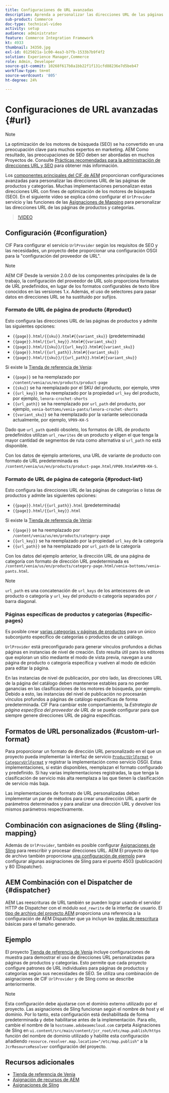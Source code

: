 ```yaml
---
title: Configuraciones de URL avanzadas
description: Aprenda a personalizar las direcciones URL de las páginas de productos y categorías. Esto permite que las implementaciones optimicen las direcciones URL de los motores de búsqueda y promuevan la detección.
sub-product: Commerce
doc-type: technical-video
activity: setup
audience: administrator
feature: Commerce Integration Framework
kt: 4933
thumbnail: 34350.jpg
exl-id: 0125021a-1c00-4ea3-b7fb-1533b7b9f4f2
solution: Experience Manager,Commerce
role: Admin, Developer
source-git-commit: 10268f617b8a1bb22f1f131cfd88236e7d5beb47
workflow-type: tm+mt
source-wordcount: '805'
ht-degree: 24%

---
```


# Configuraciones de URL avanzadas {#url}

>[!NOTE]
>
>La optimización de los motores de búsqueda (SEO) se ha convertido en una preocupación clave para muchos expertos en marketing. AEM Como resultado, las preocupaciones de SEO deben ser abordadas en muchos Proyectos de. Consulte [Prácticas recomendadas para la administración de direcciones URL y SEO](https://experienceleague.adobe.com/docs/experience-manager-65/managing/managing-further-reference/seo-and-url-management.html?lang=es) para obtener más información.

Los [componentes principales del CIF de AEM](https://github.com/adobe/aem-core-cif-components) proporcionan configuraciones avanzadas para personalizar las direcciones URL de las páginas de productos y categorías. Muchas implementaciones personalizan estas direcciones URL con fines de optimización de los motores de búsqueda (SEO). En el siguiente vídeo se explica cómo configurar el `UrlProvider` servicio y las funciones de las [Asignaciones de Mapping](https://sling.apache.org/documentation/the-sling-engine/mappings-for-resource-resolution.html) para personalizar las direcciones URL de las páginas de productos y categorías.

>[!VIDEO](https://video.tv.adobe.com/v/34350/?quality=12)

## Configuración {#configuration}

CIF Para configurar el servicio `UrlProvider` según los requisitos de SEO y las necesidades, un proyecto debe proporcionar una configuración OSGI para la &quot;configuración del proveedor de URL&quot;.

>[!NOTE]
>
>AEM CIF Desde la versión 2.0.0 de los componentes principales de la de trabajo, la configuración del proveedor de URL solo proporciona formatos de URL predefinidos, en lugar de los formatos configurables de texto libre conocidos en las versiones 1.x. Además, el uso de selectores para pasar datos en direcciones URL se ha sustituido por sufijos.

### Formato de URL de página de producto {#product}

Esto configura las direcciones URL de las páginas de productos y admite las siguientes opciones:

* `{{page}}.html/{{sku}}.html#{{variant_sku}}` (predeterminada)
* `{{page}}.html/{{url_key}}.html#{{variant_sku}}`
* `{{page}}.html/{{sku}}/{{url_key}}.html#{{variant_sku}}`
* `{{page}}.html/{{url_path}}.html#{{variant_sku}}`
* `{{page}}.html/{{sku}}/{{url_path}}.html#{{variant_sku}}`

Si existe la [Tienda de referencia de Venia](https://github.com/adobe/aem-cif-guides-venia):

* `{{page}}` se ha reemplazado por `/content/venia/us/en/products/product-page`
* `{{sku}}` se ha reemplazado por el SKU del producto, por ejemplo, `VP09`
* `{{url_key}}` se ha reemplazado por la propiedad `url_key` del producto, por ejemplo, `lenora-crochet-shorts`
* `{{url_path}}` se ha reemplazado por `url_path` del producto, por ejemplo, `venia-bottoms/venia-pants/lenora-crochet-shorts`
* `{{variant_sku}}` se ha reemplazado por la variante seleccionada actualmente, por ejemplo, `VP09-KH-S`

Dado que `url_path` quedó obsoleto, los formatos de URL de producto predefinidos utilizan `url_rewrites` de un producto y eligen el que tenga la mayor cantidad de segmentos de ruta como alternativa si `url_path` no está disponible.

Con los datos de ejemplo anteriores, una URL de variante de producto con formato de URL predeterminada es `/content/venia/us/en/products/product-page.html/VP09.html#VP09-KH-S`.

### Formato de URL de página de categoría {#product-list}

Esto configura las direcciones URL de las páginas de categorías o listas de productos y admite las siguientes opciones:

* `{{page}}.html/{{url_path}}.html` (predeterminada)
* `{{page}}.html/{{url_key}}.html`

Si existe la [Tienda de referencia de Venia](https://github.com/adobe/aem-cif-guides-venia):

* `{{page}}` se ha reemplazado por `/content/venia/us/en/products/category-page`
* `{{url_key}}` se ha reemplazado por la propiedad `url_key` de la categoría
* `{{url_path}}` se ha reemplazado por `url_path` de la categoría

Con los datos del ejemplo anterior, la dirección URL de una página de categoría con formato de dirección URL predeterminada es `/content/venia/us/en/products/category-page.html/venia-bottoms/venia-pants.html`.

>[!NOTE]
> 
>`url_path` es una concatenación de `url_keys` de los antecesores de un producto o categoría y `url_key` del producto o categoría separados por `/` barra diagonal.

### Páginas específicas de productos y categorías {#specific-pages}

Es posible crear [varias categorías y páginas de productos](multi-template-usage.md) para un único subconjunto específico de categorías o productos de un catálogo.

`UrlProvider` está preconfigurado para generar vínculos profundos a dichas páginas en instancias de nivel de creación. Esto resulta útil para los editores que exploran un sitio mediante el modo de vista previa, navegan a una página de producto o categoría específica y vuelven al modo de edición para editar la página.

En las instancias de nivel de publicación, por otro lado, las direcciones URL de la página del catálogo deben mantenerse estables para no perder ganancias en las clasificaciones de los motores de búsqueda, por ejemplo. Debido a esto, las instancias del nivel de publicación no procesarán vínculos profundos a páginas de catálogo específicas de forma predeterminada. CIF Para cambiar este comportamiento, la _Estrategia de página específica del proveedor de URL de_ se puede configurar para que siempre genere direcciones URL de página específicas.

## Formatos de URL personalizados {#custom-url-format}

Para proporcionar un formato de dirección URL personalizado en el que un proyecto pueda implementar la interfaz de servicio [`ProductUrlFormat`](https://javadoc.io/doc/com.adobe.commerce.cif/core-cif-components-core/latest/com/adobe/cq/commerce/core/components/services/urls/ProductUrlFormat.html) o [`CategoryUrlFormat`](https://javadoc.io/doc/com.adobe.commerce.cif/core-cif-components-core/latest/com/adobe/cq/commerce/core/components/services/urls/CategoryUrlFormat.html) y registrar la implementación como servicio OSGI. Estas implementaciones, si están disponibles, reemplazan el formato configurado y predefinido. Si hay varias implementaciones registradas, la que tenga la clasificación de servicio más alta reemplaza a las que tienen la clasificación de servicio más baja.

Las implementaciones de formato de URL personalizadas deben implementar un par de métodos para crear una dirección URL a partir de parámetros determinados y para analizar una dirección URL y devolver los mismos parámetros respectivamente.

## Combinación con asignaciones de Sling {#sling-mapping}

Además de `UrlProvider`, también es posible configurar [Asignaciones de Sling](https://sling.apache.org/documentation/the-sling-engine/mappings-for-resource-resolution.html) para reescribir y procesar direcciones URL. AEM El proyecto de tipo de archivo también proporciona [una configuración de ejemplo](https://github.com/adobe/aem-cif-project-archetype/tree/master/src/main/archetype/samplecontent/src/main/content/jcr_root/etc/map.publish) para configurar algunas asignaciones de Sling para el puerto 4503 (publicación) y 80 (Dispatcher).

## AEM Combinación con el Dispatcher de {#dispatcher}

AEM Las reescrituras de URL también se pueden lograr usando el servidor HTTP de Dispatcher con el módulo `mod_rewrite` de la interfaz de usuario. El [tipo de archivo del proyecto AEM](https://github.com/adobe/aem-project-archetype) proporciona una referencia a la configuración de AEM Dispatcher que ya incluye las [reglas de reescritura](https://github.com/adobe/aem-project-archetype/tree/master/src/main/archetype/dispatcher.cloud) básicas para el tamaño generado.

## Ejemplo

El proyecto [Tienda de referencia de Venia](https://github.com/adobe/aem-cif-guides-venia) incluye configuraciones de muestra para demostrar el uso de direcciones URL personalizadas para páginas de productos y categorías. Esto permite que cada proyecto configure patrones de URL individuales para páginas de productos y categorías según sus necesidades de SEO. Se utiliza una combinación de asignaciones de CIF `UrlProvider` y de Sling como se describe anteriormente.

>[!NOTE]
>
>Esta configuración debe ajustarse con el dominio externo utilizado por el proyecto. Las asignaciones de Sling funcionan según el nombre de host y el dominio. Por lo tanto, esta configuración está deshabilitada de forma predeterminada y debe habilitarse antes de la implementación. Para ello, cambie el nombre de la `hostname.adobeaemcloud.com` carpeta Asignaciones de Sling en `ui.content/src/main/content/jcr_root/etc/map.publish/https` función del nombre de dominio utilizado y habilite esta configuración añadiendo `resource.resolver.map.location="/etc/map.publish"` a la `JcrResourceResolver` configuración del proyecto.

## Recursos adicionales

* [Tienda de referencia de Venia](https://github.com/adobe/aem-cif-guides-venia)
* [Asignación de recursos de AEM](https://experienceleague.adobe.com/docs/experience-manager-65/deploying/configuring/resource-mapping.html?lang=es)
* [Asignaciones de Sling](https://sling.apache.org/documentation/the-sling-engine/mappings-for-resource-resolution.html)
